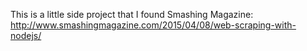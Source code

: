 This is a little side project that I found Smashing Magazine: http://www.smashingmagazine.com/2015/04/08/web-scraping-with-nodejs/
